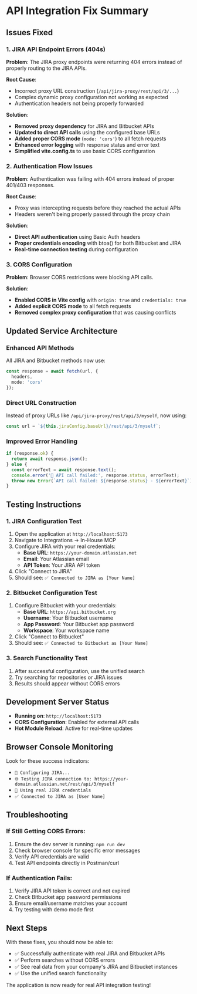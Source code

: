 # API Integration Fix Summary

## Issues Fixed

### 1. JIRA API Endpoint Errors (404s)
**Problem**: The JIRA proxy endpoints were returning 404 errors instead of properly routing to the JIRA APIs.

**Root Cause**: 
- Incorrect proxy URL construction (`/api/jira-proxy/rest/api/3/...`)
- Complex dynamic proxy configuration not working as expected
- Authentication headers not being properly forwarded

**Solution**:
- **Removed proxy dependency** for JIRA and Bitbucket APIs
- **Updated to direct API calls** using the configured base URLs
- **Added proper CORS mode** (`mode: 'cors'`) to all fetch requests
- **Enhanced error logging** with response status and error text
- **Simplified vite.config.ts** to use basic CORS configuration

### 2. Authentication Flow Issues
**Problem**: Authentication was failing with 404 errors instead of proper 401/403 responses.

**Root Cause**: 
- Proxy was intercepting requests before they reached the actual APIs
- Headers weren't being properly passed through the proxy chain

**Solution**:
- **Direct API authentication** using Basic Auth headers
- **Proper credentials encoding** with btoa() for both Bitbucket and JIRA
- **Real-time connection testing** during configuration

### 3. CORS Configuration
**Problem**: Browser CORS restrictions were blocking API calls.

**Solution**:
- **Enabled CORS in Vite config** with `origin: true` and `credentials: true`
- **Added explicit CORS mode** to all fetch requests
- **Removed complex proxy configuration** that was causing conflicts

## Updated Service Architecture

### Enhanced API Methods
All JIRA and Bitbucket methods now use:
```typescript
const response = await fetch(url, { 
  headers,
  mode: 'cors'
});
```

### Direct URL Construction
Instead of proxy URLs like `/api/jira-proxy/rest/api/3/myself`, now using:
```typescript
const url = `${this.jiraConfig.baseUrl}/rest/api/3/myself`;
```

### Improved Error Handling
```typescript
if (response.ok) {
  return await response.json();
} else {
  const errorText = await response.text();
  console.error('🚫 API call failed:', response.status, errorText);
  throw new Error(`API call failed: ${response.status} - ${errorText}`);
}
```

## Testing Instructions

### 1. JIRA Configuration Test
1. Open the application at `http://localhost:5173`
2. Navigate to Integrations → In-House MCP
3. Configure JIRA with your real credentials:
   - **Base URL**: `https://your-domain.atlassian.net`
   - **Email**: Your Atlassian email
   - **API Token**: Your JIRA API token
4. Click "Connect to JIRA"
5. Should see: `✅ Connected to JIRA as [Your Name]`

### 2. Bitbucket Configuration Test
1. Configure Bitbucket with your credentials:
   - **Base URL**: `https://api.bitbucket.org`
   - **Username**: Your Bitbucket username
   - **App Password**: Your Bitbucket app password
   - **Workspace**: Your workspace name
2. Click "Connect to Bitbucket"
3. Should see: `✅ Connected to Bitbucket as [Your Name]`

### 3. Search Functionality Test
1. After successful configuration, use the unified search
2. Try searching for repositories or JIRA issues
3. Results should appear without CORS errors

## Development Server Status
- **Running on**: `http://localhost:5173`
- **CORS Configuration**: Enabled for external API calls
- **Hot Module Reload**: Active for real-time updates

## Browser Console Monitoring
Look for these success indicators:
- `🔧 Configuring JIRA...`
- `🌐 Testing JIRA connection to: https://your-domain.atlassian.net/rest/api/3/myself`
- `🔑 Using real JIRA credentials`
- `✅ Connected to JIRA as [User Name]`

## Troubleshooting

### If Still Getting CORS Errors:
1. Ensure the dev server is running: `npm run dev`
2. Check browser console for specific error messages
3. Verify API credentials are valid
4. Test API endpoints directly in Postman/curl

### If Authentication Fails:
1. Verify JIRA API token is correct and not expired
2. Check Bitbucket app password permissions
3. Ensure email/username matches your account
4. Try testing with demo mode first

## Next Steps
With these fixes, you should now be able to:
- ✅ Successfully authenticate with real JIRA and Bitbucket APIs
- ✅ Perform searches without CORS errors
- ✅ See real data from your company's JIRA and Bitbucket instances
- ✅ Use the unified search functionality

The application is now ready for real API integration testing!
